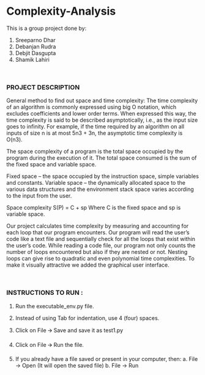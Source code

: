 # Complexity-Analysis



This is a group project done by:
1. Sreeparno Dhar
2. Debanjan Rudra
3. Debjit Dasgupta
4. Shamik Lahiri

<br>

<h3> PROJECT DESCRIPTION </h3>

General method to find out space and time complexity:
The time complexity of an algorithm is commonly expressed using big O notation, which excludes coefficients and lower order terms. When expressed this way, the time complexity is said to be described asymptotically, i.e., as the input size goes to infinity.
For example, if the time required by an algorithm on all inputs of size n is at most 5n3 + 3n, the asymptotic time complexity is O(n3).

The space complexity of a program is the total space occupied by the program during the execution of it. The total space consumed is the sum of the fixed space and variable space. 

Fixed space – the space occupied by the instruction space, simple variables and constants. 
Variable space – the dynamically allocated space to the various data structures and the environment stack space varies according to the input from the user. 

Space complexity S(P) = C + sp
Where C is the fixed space and sp is variable space.


Our project calculates time complexity by measuring and accounting for each loop that our program encounters. Our program will read the user’s code like a text file and sequentially check for all the loops that exist within the user’s code. While reading a code file, our program not only counts the number of loops encountered but also if they are nested or not. Nesting loops can give rise to quadratic and even polynomial time complexities.
To make it visually attractive we added the graphical user interface.


<br>

<h3> INSTRUCTIONS TO RUN : </h3>

1. Run the executable_env.py file.
2. Instead of using Tab for indentation, use 4 (four) spaces.
3. Click on File 🡪 Save and save it as test1.py 
4. Click on File 🡪 Run the file.

5. If you already have a file saved or present in your computer, then:
  a.  File -> Open (It will open the saved file)
  b.  File -> Run
